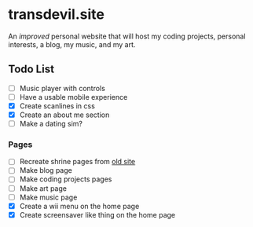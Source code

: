 # transdevil.site

An _improved_ personal website that will host my coding projects, personal interests, a blog, my music, and my art.

## Todo List

- [ ] Music player with controls
- [ ] Have a usable mobile experience
- [x] Create scanlines in css
- [x] Create an about me section
- [ ] Make a dating sim? 

### Pages

- [ ] Recreate shrine pages from [old site](https://thetransgenderdevil.neocities.org/)
- [ ] Make blog page
- [ ] Make coding projects pages
- [ ] Make art page
- [ ] Make music page
- [x] Create a wii menu on the home page
- [x] Create screensaver like thing on the home page
